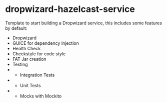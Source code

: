 # dropwizard-hazelcast-service
Template to start building a Dropwizard service, this includes some features by default:

- Dropwizard
- GUICE for dependency injection
- Health Check
- Checkstyle for code style
- FAT Jar creation
- Testing
- - Integration Tests
- - Unit Tests
- - Mocks with Mockito